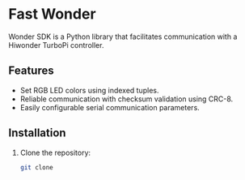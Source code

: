 # Fast Wonder

Wonder SDK is a Python library that facilitates communication with a Hiwonder TurboPi controller.

## Features
- Set RGB LED colors using indexed tuples.
- Reliable communication with checksum validation using CRC-8.
- Easily configurable serial communication parameters.

## Installation
1. Clone the repository:
   ```bash
   git clone 
